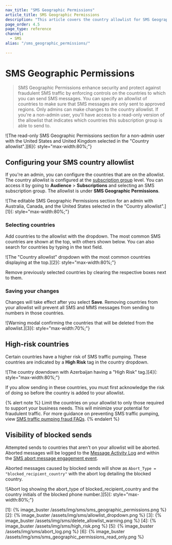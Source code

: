```yaml
---
nav_title: "SMS Geographic Permissions"
article_title: SMS Geographic Permissions
description: "This article covers the country allowlist for SMS Geographic Permissions, which allows you to choose which countries SMS can be delivered to."
page_order: 4.5
page_type: reference
channel:
  - SMS
alias: "/sms_geographic_permissions/"
  
---
```


# SMS Geographic Permissions

> SMS Geographic Permissions enhance security and protect against fraudulent SMS traffic by enforcing controls on the countries to which you can send SMS messages. You can specify an allowlist of countries to make sure that SMS messages are only sent to approved regions. Only admins can make changes to the country allowlist. If you're a non-admin user, you'll have access to a read-only version of the allowlist that indicates which countries this subscription group is able to send to.

![The read-only SMS Geographic Permissions section for a non-admin user with the United States and United Kingdom selected in the "Country allowlist".][6]{: style="max-width:80%;"}

## Configuring your SMS country allowlist

If you're an admin, you can configure the countries that are on the allowlist. The country allowlist is configured at the [subscription group]({{site.baseurl}}/user_guide/message_building_by_channel/sms/sms_subscription_group/) level. You can access it by going to **Audience** > **Subscriptions** and selecting an SMS subscription group. The allowlist is under **SMS Geographic Permissions**.

![The editable SMS Geographic Permissions section for an admin with Australia, Canada, and the United States selected in the "Country allowlist".][1]{: style="max-width:80%;"}

### Selecting countries

Add countries to the allowlist with the dropdown. The most common SMS countries are shown at the top, with others shown below. You can also search for countries by typing in the text field.

![The "Country allowlist" dropdown with the most common countries displaying at the top.][2]{: style="max-width:80%;"}

Remove previously selected countries by clearing the respective boxes next to them.

### Saving your changes

Changes will take effect after you select **Save**. Removing countries from your allowlist will prevent all SMS and MMS messages from sending to numbers in those countries.

![Warning modal confirming the countries that will be deleted from the allowlist.][3]{: style="max-width:70%;"}

## High-risk countries

Certain countries have a higher risk of SMS traffic pumping. These countries are indicated by a **High Risk** tag in the country dropdown.

![The country downdown with Azerbaijan having a "High Risk" tag.][4]{: style="max-width:80%;"}

If you allow sending in these countries, you must first acknowledge the risk of doing so before the country is added to your allowlist.

{% alert note %}
Limit the countries on your allowlist to only those required to support your business needs. This will minimize your potential for fraudulent traffic. For more guidance on preventing SMS traffic pumping, view [SMS traffic pumping fraud FAQs]({{site.baseurl}}/sms_traffic_pumping_fraud/).
{% endalert %}

## Visibility of blocked sends

Attempted sends to countries that aren't on your allowlist will be aborted. Aborted messages will be logged to the [Message Activity Log]({{site.baseurl}}/user_guide/administrative/app_settings/message_activity_log_tab/) and within the [SMS abort message engagement event]({{site.baseurl}}/user_guide/data_and_analytics/braze_currents/event_glossary/message_engagement_events/). 

Aborted messages caused by blocked sends will show as `Abort_Type = "blocked_recipient_country"` with the abort log detailing the blocked country.

![Abort log showing the abort_type of blocked_recipient_country and the country initials of the blocked phone number.][5]{: style="max-width:80%;"}

[1]: {% image_buster /assets/img/sms/sms_geographic_permissions.png %}
[2]: {% image_buster /assets/img/sms/allowlist_dropdown.png %}
[3]: {% image_buster /assets/img/sms/delete_allowlist_warning.png %}
[4]: {% image_buster /assets/img/sms/high_risk.png %}
[5]: {% image_buster /assets/img/sms/abort_log.png %}
[6]: {% image_buster /assets/img/sms/sms_geographic_permissions_read_only.png %}